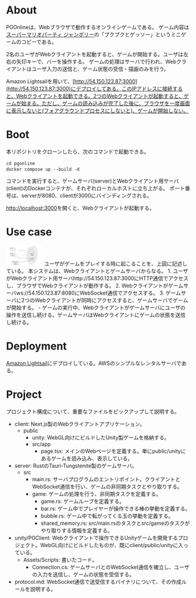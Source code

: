 # About
PGOnlineは、Webブラウザで動作するオンラインゲームである。
ゲーム内容は[スーパーマリオパーティ ジャンボリー](https://www.nintendo.com/jp/switch/a7hla/index.html)の「プクプクとゲッソー」というミニゲームのコピーである。

2名のユーザがWebクライアントを起動すると、ゲームが開始する。ユーザは左右の矢印キーで、バーを操作する。
ゲームの処理はサーバで行われ、Webクライアントはユーザ入力の送信と、ゲーム状態の受信・描画のみを行う。

Amazon Lightsailを用いて、[http://54.150.123.87:3000](http://54.150.123.87:3000)にデプロイしてある。このIPアドレスに接続すると、Webクライアントを起動できる。2つのWebクライアントが起動すると、ゲームが始まる。ただし、ゲームの読み込みが完了した後に、ブラウザを一度画面に表示しないと(フォアグラウンドプロセスにしないと)、ゲームが開始しない。

# Boot
本リポジトリをクローンしたら、次のコマンドで起動できる。

```
cd pgonline
docker compose up --build -d
```

コマンドを実行すると、ゲームサーバ(server)とWebクライアント用サーバ(client)のDockerコンテナが、それぞれローカルホストに立ち上がる。
ポート番号は、serverが8080、clientが3000にバインディングされる。

[http://localhost:3000](http://localhost:3000)を開くと、Webクライアントが起動する。

# Use case
<img src="readme_assets/PGOnline.png" width="100">
ユーザがゲームをプレイする時に起こることを、上図に記述している。
本システムは、Webクライアントとゲームサーバからなる。
1. ユーザがWebクライアント用サーバhttp://54.150.123.87:3000にHTTP通信でアクセスし、ブラウザでWebクライアントが動作する。
2. Webクライアントがゲームサーバws://54.150.123.87:8080にWebSocket通信でアクセスする。
3. ゲームサーバに2つのWebクライアントが同時にアクセスすると、ゲームサーバでゲームが開始する。
  - ゲームの実行中、Webクライアントがゲームサーバにユーザの操作を送信し続ける。ゲームサーバはWebクライアントにゲームの状態を送信し続ける。

# Deployment
[Amazon Lightsail](https://lightsail.aws.amazon.com/)にデプロイしている。AWSのシンプルなレンタルサーバである。

# Project
プロジェクト構成について、重要なファイルをピックアップして説明する。

- client:   Next.js製のWebクライアントアプリケーション。
  - public
    - unity:    WebGL向けにビルドしたUnity製ゲームを格納する。
    - src/app
      - page.tsx:   メインのWebページを定義する。単にpublic/unityにあるゲームを読み込み、表示している。
- server:   RustのTauri-Tungstenite製のゲームサーバ。
  - src
    - main.rs:  サーバプログラムのエントリポイント。クライアントとWebSocket通信を行い、ゲームの非同期タスクとやり取りする。
    - game:     ゲームの処理を行う、非同期タスクを定義する。
      - game.rs:    ゲームループを定義する。
      - bar.rs:     ゲーム中でプレイヤーが操作できる棒の挙動を定義する。
      - bubble.rs:  ゲーム中で転がってくる玉の挙動を定義する。
      - shared_memory.rs:   src/main.rsのタスクとsrc/gameのタスクがやり取りする情報を定義する。
- unity/PGClient:   Webクライアントで操作できるUnityゲームを開発するプロジェクト。WebGL向けにビルドしたものが、既にclient/public/unityに入っている。
  - Assets/Scripts: 書いたコード。
    - Connection.cs:    ゲームサーバとのWebSocket通信を確立し、ユーザの入力を送信し、ゲームの状態を受信する。
- protocol.md: WebSocket通信で送受信するバイナリについて、その作成ルールを説明する。